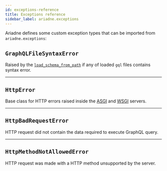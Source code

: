 ```yaml
---
id: exceptions-reference
title: Exceptions reference
sidebar_label: ariadne.exceptions
---
```


Ariadne defines some custom exception types that can be imported from `ariadne.exceptions`:


## `GraphQLFileSyntaxError`

Raised by the [`load_schema_from_path`](api-reference.md#load_schema_from_path) if any of loaded `gql` files contains syntax error.


- - - - -


## `HttpError`

Base class for HTTP errors raised inside the [ASGI](asgi.md) and [WSGI](wsgi.md) servers.


- - - - -


## `HttpBadRequestError`

HTTP request did not contain the data required to execute GraphQL query.


- - - - -


## `HttpMethodNotAllowedError`

HTTP request was made with a HTTP method unsupported by the server.

